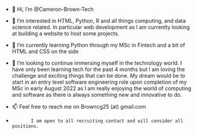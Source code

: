 - 👋 Hi, I’m @Cameron-Brown-Tech

- 👀 I’m interested in HTML, Python, R and all things computing, and data science related. In particular web development as I am currenlty looking at building a website to host some projects.
- 🌱 I’m currently learning Python through my MSc in Fintech and a bit of HTML and CSS on the side
- 💞️ I’m looking to continue immersing myself in the technology world. I have only been learning tech for the past 4 months but I am loving the challenge and exciting things that can be done. My dream would be to start in an entry level software engineering role upon completion of my MSc in early August 2022 as I am really enjoying the world of computing and software as there is always something new and innovative to do.
- 📫 Feel free to reach me on Browncg25 (at) gmail.com
-            I am open to all recruiting contact and will consider all positions.
